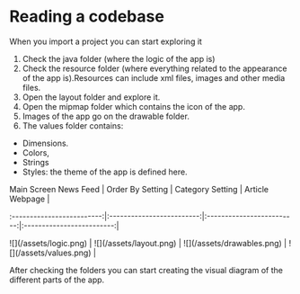 # Reading a codebase

When you import a project you can start exploring it

1. Check the java folder \(where the logic of the app is\)
2. Check the resource folder \(where everything related to the appearance of the app is\).Resources can include xml files, images and other media files.
3. Open the layout folder and explore it. 
4. Open the mipmap folder which contains the icon of the app.
5. Images of the app go on the drawable folder.
6. The values folder contains:

* Dimensions.
* Colors, 
* Strings
* Styles: the theme of the app is defined here.

Main Screen News Feed     \|      Order By Setting     \|     Category Setting      \|      Article Webpage      \|

:-------------------------:\|:-------------------------:\|:-------------------------:\|:-------------------------:\|

!\[\]\(/assets/logic.png\)  \|  !\[\]\(/assets/layout.png\) \| !\[\]\(/assets/drawables.png\) \| !\[\]\(/assets/values.png\) \|



After checking the folders you can start creating the visual diagram of the different parts of the app.

